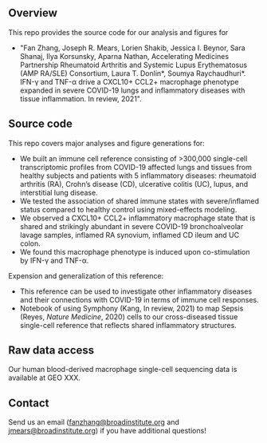 ## Overview
This repo provides the source code for our analysis and figures for 

- "Fan Zhang, Joseph R. Mears, Lorien Shakib, Jessica I. Beynor, Sara Shanaj, Ilya Korsunsky, Aparna Nathan, Accelerating Medicines Partnership Rheumatoid Arthritis and Systemic Lupus Erythematosus (AMP RA/SLE) Consortium, Laura T. Donlin*, Soumya Raychaudhuri*. IFN-γ and TNF-α drive a CXCL10+ CCL2+ macrophage phenotype expanded in severe COVID-19 lungs and inflammatory diseases with tissue inflammation. In review, 2021".

## Source code 

This repo covers major analyses and figure generations for:
 - We built an immune cell reference consisting of >300,000 single-cell transcriptomic profiles from COVID-19 affected lungs and tissues from healthy subjects and patients with 5 inflammatory diseases: rheumatoid arthritis (RA), Crohn’s disease (CD), ulcerative colitis (UC), lupus, and interstitial lung disease. 
 - We tested the association of shared immune states with severe/inflamed status compared to healthy control using mixed-effects modeling. 
 - We observed a CXCL10+ CCL2+ inflammatory macrophage state that is shared and strikingly abundant in severe COVID-19 bronchoalveolar lavage samples, inflamed RA synovium, inflamed CD ileum and UC colon. 
 - We found this macrophage phenotype is induced upon co-stimulation by IFN-γ and TNF-α.
 
 Expension and generalization of this reference:
 - This reference can be used to investigate other inflammatory diseases and their connections with COVID-19 in terms of immune cell responses. 
 - Notebook of using Symphony (Kang, In review, 2021) to map Sepsis (Reyes, *Nature Medicine*, 2020) cells to our cross-diseased tissue single-cell reference that reflects shared inflammatory structures.


## Raw data access
Our human blood-derived macrophage single-cell sequencing data is available at GEO XXX.

## Contact
Send us an email (fanzhang@broadinstitute.org and jmears@broadinstitute.org) if you have additional questions!
